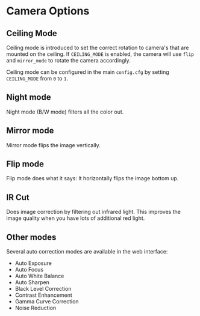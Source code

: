 # Camera Options

## Ceiling Mode

Ceiling mode is introduced to set the correct rotation to camera's that are mounted on the ceiling.
If `CEILING_MODE` is enabled, the camera will use `flip` and `mirror_mode` to rotate the camera accordingly.

Ceiling mode can be configured in the main `config.cfg` by setting `CEILING_MODE` from `0` to `1`.

## Night mode

Night mode (B/W mode) filters all the color out.

## Mirror mode

Mirror mode flips the image vertically.

## Flip mode

Flip mode does what it says: It horizontally flips the image bottom up.

## IR Cut

Does image correction by filtering out infrared light. 
This improves the image quality when you have lots of additional red light.

## Other modes

Several auto correction modes are available in the web interface:

* Auto Exposure
* Auto Focus
* Auto White Balance
* Auto Sharpen
* Black Level Correction
* Contrast Enhancement
* Gamma Curve Correction
* Noise Reduction


